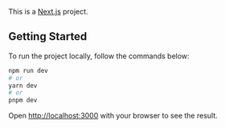 This is a [Next.js](https://nextjs.org/) project.

## Getting Started

To run the project locally, follow the commands below:

```bash
npm run dev
# or
yarn dev
# or
pnpm dev
```

Open [http://localhost:3000](http://localhost:3000) with your browser to see the result.
